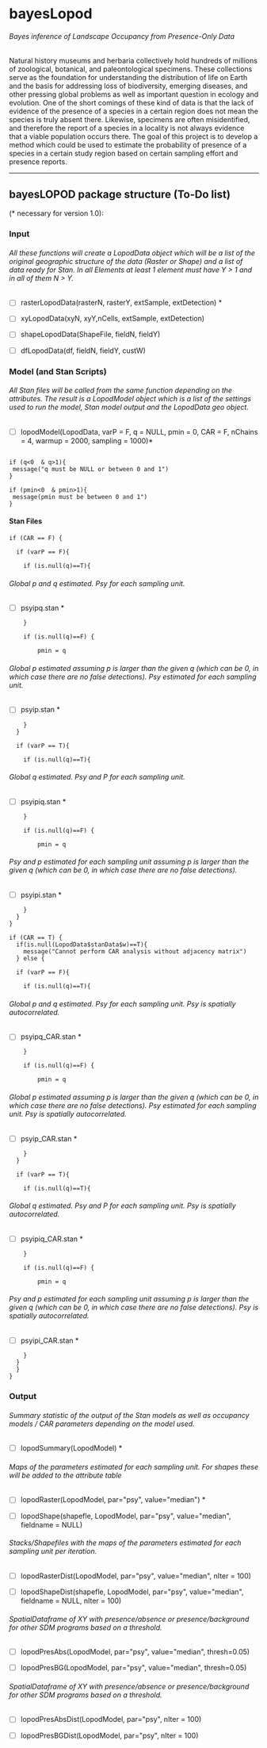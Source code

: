 # bayesLopod
###### Bayes inference of Landscape Occupancy from Presence-Only Data

Natural history museums and herbaria collectively hold hundreds of millions of zoological, botanical, and paleontological specimens. These collections serve as the foundation for understanding the distribution of life on Earth and the basis for addressing loss of biodiversity, emerging diseases, and other pressing global problems as well as important question in ecology and evolution. One of the short comings of these kind of data is that the lack of evidence of the presence of a species in a certain region does not mean the species is truly absent there. Likewise, specimens are often misidentified, and therefore the report of a species in a locality is not always evidence that a viable population occurs there. The goal of this project is to develop a method which could be used to estimate the probability of presence of a species in a certain study region based on certain sampling effort and presence reports. 

***

## bayesLOPOD package structure (To-Do list)
(* necessary for version 1.0):

### Input
###### All these functions will create a LopodData object which will be a list of the original geographic structure of the data (Raster or Shape) and a list of data ready for Stan. In all Elements at least 1 element must have Y > 1 and in all of them N > Y.

- [ ] rasterLopodData(rasterN, rasterY, extSample, extDetection) *

- [ ] xyLopodData(xyN, xyY,nCells, extSample, extDetection)

- [ ] shapeLopodData(ShapeFile, fieldN, fieldY)

- [ ] dfLopodData(df, fieldN, fieldY, custW)

### Model (and Stan Scripts)

###### All Stan files will be called from the same function depending on the attributes. The result is a LopodModel object which is a list of the settings used to run the model,  Stan model output and the LopodData geo object.

- [ ] lopodModel(LopodData, varP = F, q =  NULL, pmin = 0, CAR = F, nChains = 4, warmup = 2000, sampling = 1000)*

``` {r}

if (q<0  & q>1){
 message("q must be NULL or between 0 and 1")
}

if (pmin<0  & pmin>1){
 message(pmin must be between 0 and 1")
}
```

#### Stan Files

``` {r}
if (CAR == F) {

  if (varP == F){

    if (is.null(q)==T){
```
###### Global p and q estimated. Psy for each sampling unit.

- [ ] psyipq.stan *


``` {r}
    }

    if (is.null(q)==F) {  

        pmin = q
```
###### Global p estimated assuming p is larger than the given q (which can be 0, in which case there are no false detections). Psy estimated for each sampling unit.

- [ ] psyip.stan *

``` {r}
    }
  }

  if (varP == T){

    if (is.null(q)==T){
```
###### Global q estimated. Psy and P for each sampling unit.

- [ ] psyipiq.stan *


``` {r}
    }

    if (is.null(q)==F) {  

        pmin = q
```
###### Psy and p estimated for each sampling unit assuming p is larger than the given q (which can be 0, in which case there are no false detections).

- [ ] psyipi.stan *

``` {r}
    }
  }
}

if (CAR == T) {
  if(is.null(LopodData$stanData$w)==T){
    message("Cannot perform CAR analysis without adjacency matrix")
  } else {

  if (varP == F){

    if (is.null(q)==T){
```
###### Global p and q estimated. Psy for each sampling unit. Psy is spatially autocorrelated.

- [ ] psyipq_CAR.stan *


``` {r}
    }

    if (is.null(q)==F) {  

        pmin = q
```
###### Global p estimated assuming p is larger than the given q (which can be 0, in which case there are no false detections). Psy estimated for each sampling unit. Psy is spatially autocorrelated.

- [ ] psyip_CAR.stan *

``` {r}
    }
  }

  if (varP == T){

    if (is.null(q)==T){
```
###### Global q estimated. Psy and P for each sampling unit. Psy is spatially autocorrelated.

- [ ] psyipiq_CAR.stan *


``` {r}
    }

    if (is.null(q)==F) {  

        pmin = q
```
###### Psy and p estimated for each sampling unit assuming p is larger than the given q (which can be 0, in which case there are no false detections). Psy is spatially autocorrelated.

- [ ] psyipi_CAR.stan *

``` {r}
    }
  }
  }
}
```
### Output

###### Summary statistic of the output of the Stan models as well as occupancy models / CAR parameters depending on the model used.  

- [ ] lopodSummary(LopodModel) *

###### Maps of the parameters estimated for each sampling unit. For shapes these will be added to the attribute table

- [ ] lopodRaster(LopodModel, par="psy", value="median") *

- [ ] lopodShape(shapefle, LopodModel, par="psy", value="median", fieldname = NULL)

###### Stacks/Shapefiles with the maps of the parameters estimated for each sampling unit per iteration.

- [ ] lopodRasterDist(LopodModel, par="psy", value="median", nIter = 100)

- [ ] lopodShapeDist(shapefle, LopodModel, par="psy", value="median", fieldname = NULL, nIter = 100)

###### SpatialDataframe of XY with presence/absence or presence/background for other SDM programs based on a threshold.

- [ ] lopodPresAbs(LopodModel, par="psy", value="median", thresh=0.05)

- [ ] lopodPresBG(LopodModel, par="psy", value="median", thresh=0.05)


###### SpatialDataframe of XY with presence/absence or presence/background for other SDM programs based on a threshold.

- [ ] lopodPresAbsDist(LopodModel, par="psy", nIter = 100)

- [ ] lopodPresBGDist(LopodModel, par="psy", nIter = 100)
